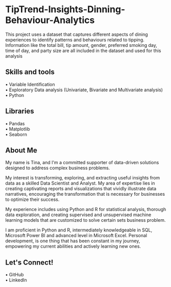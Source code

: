# TipTrend-Insights-Dinning-Behaviour-Analytics
This project uses a dataset that captures different aspects of dining experiences to identify patterns and behaviours related to tipping. Information like the total bill, tip amount, gender, preferred smoking day, time of day, and party size are all included in the dataset and used for this analysis

## Skills and tools
•	Variable Identification   
•	Exploratory Data analysis (Univariate, Bivariate and Multivariate analysis)   
•	Python   

## Libraries
•	Pandas   
•	Matplotlib    
•	Seaborn    

## About Me
My name is Tina, and I'm a committed supporter of data-driven solutions designed to address complex business problems. 

My interest is transforming, exploring, and extracting useful insights from data as a skilled Data Scientist and Analyst. My area of expertise lies in creating captivating reports and visualizations that vividly illustrate data narratives, encouraging the transformation that is necessary for businesses to optimize their success.

My experience includes using Python and R for statistical analysis, thorough data exploration, and creating supervised and unsupervised machine learning models that are customized to solve certain sets business problem.

I am proficient in Python and R, intermediately knowledgeable in SQL, Microsoft Power BI and advanced level in Microsoft Excel. Personal development, is one thing that has been constant in my journey, empowering my current abilities and actively learning new ones.

## Let's Connect!
•	GitHub  
•	LinkedIn   
